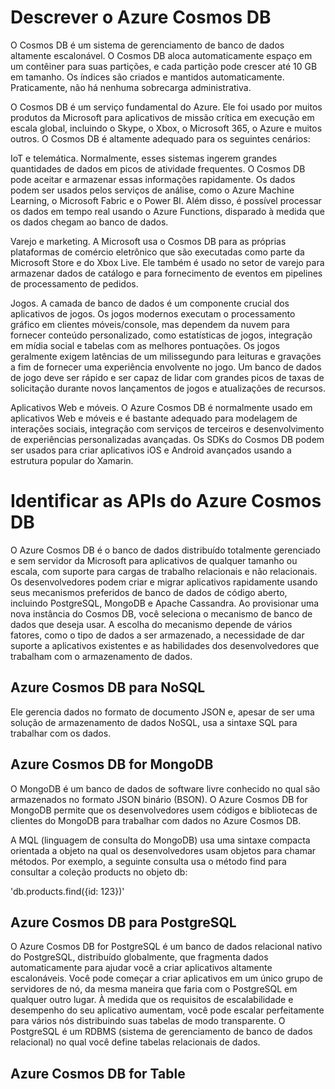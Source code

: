 # Descrever o Azure Cosmos DB

O Cosmos DB é um sistema de gerenciamento de banco de dados altamente escalonável. O Cosmos DB aloca automaticamente espaço em um contêiner para suas partições, e cada partição pode crescer até 10 GB em tamanho. Os índices são criados e mantidos automaticamente. Praticamente, não há nenhuma sobrecarga administrativa.

O Cosmos DB é um serviço fundamental do Azure. Ele foi usado por muitos produtos da Microsoft para aplicativos de missão crítica em execução em escala global, incluindo o Skype, o Xbox, o Microsoft 365, o Azure e muitos outros. O Cosmos DB é altamente adequado para os seguintes cenários:

IoT e telemática. Normalmente, esses sistemas ingerem grandes quantidades de dados em picos de atividade frequentes. O Cosmos DB pode aceitar e armazenar essas informações rapidamente. Os dados podem ser usados pelos serviços de análise, como o Azure Machine Learning, o Microsoft Fabric e o Power BI. Além disso, é possível processar os dados em tempo real usando o Azure Functions, disparado à medida que os dados chegam ao banco de dados.

Varejo e marketing. A Microsoft usa o Cosmos DB para as próprias plataformas de comércio eletrônico que são executadas como parte da Microsoft Store e do Xbox Live. Ele também é usado no setor de varejo para armazenar dados de catálogo e para fornecimento de eventos em pipelines de processamento de pedidos.

Jogos. A camada de banco de dados é um componente crucial dos aplicativos de jogos. Os jogos modernos executam o processamento gráfico em clientes móveis/console, mas dependem da nuvem para fornecer conteúdo personalizado, como estatísticas de jogos, integração em mídia social e tabelas com as melhores pontuações. Os jogos geralmente exigem latências de um milissegundo para leituras e gravações a fim de fornecer uma experiência envolvente no jogo. Um banco de dados de jogo deve ser rápido e ser capaz de lidar com grandes picos de taxas de solicitação durante novos lançamentos de jogos e atualizações de recursos.

Aplicativos Web e móveis. O Azure Cosmos DB é normalmente usado em aplicativos Web e móveis e é bastante adequado para modelagem de interações sociais, integração com serviços de terceiros e desenvolvimento de experiências personalizadas avançadas. Os SDKs do Cosmos DB podem ser usados para criar aplicativos iOS e Android avançados usando a estrutura popular do Xamarin.

# Identificar as APIs do Azure Cosmos DB
O Azure Cosmos DB é o banco de dados distribuído totalmente gerenciado e sem servidor da Microsoft para aplicativos de qualquer tamanho ou escala, com suporte para cargas de trabalho relacionais e não relacionais. Os desenvolvedores podem criar e migrar aplicativos rapidamente usando seus mecanismos preferidos de banco de dados de código aberto, incluindo PostgreSQL, MongoDB e Apache Cassandra. Ao provisionar uma nova instância do Cosmos DB, você seleciona o mecanismo de banco de dados que deseja usar. A escolha do mecanismo depende de vários fatores, como o tipo de dados a ser armazenado, a necessidade de dar suporte a aplicativos existentes e as habilidades dos desenvolvedores que trabalham com o armazenamento de dados.

## Azure Cosmos DB para NoSQL
Ele gerencia dados no formato de documento JSON e, apesar de ser uma solução de armazenamento de dados NoSQL, usa a sintaxe SQL para trabalhar com os dados.

## Azure Cosmos DB for MongoDB

O MongoDB é um banco de dados de software livre conhecido no qual são armazenados no formato JSON binário (BSON). O Azure Cosmos DB for MongoDB permite que os desenvolvedores usem códigos e bibliotecas de clientes do MongoDB para trabalhar com dados no Azure Cosmos DB.

A MQL (linguagem de consulta do MongoDB) usa uma sintaxe compacta orientada a objeto na qual os desenvolvedores usam objetos para chamar métodos. Por exemplo, a seguinte consulta usa o método find para consultar a coleção products no objeto db:

'db.products.find({id: 123})'

## Azure Cosmos DB para PostgreSQL

O Azure Cosmos DB for PostgreSQL é um banco de dados relacional nativo do PostgreSQL, distribuído globalmente, que fragmenta dados automaticamente para ajudar você a criar aplicativos altamente escalonáveis. Você pode começar a criar aplicativos em um único grupo de servidores de nó, da mesma maneira que faria com o PostgreSQL em qualquer outro lugar. À medida que os requisitos de escalabilidade e desempenho do seu aplicativo aumentam, você pode escalar perfeitamente para vários nós distribuindo suas tabelas de modo transparente. O PostgreSQL é um RDBMS (sistema de gerenciamento de banco de dados relacional) no qual você define tabelas relacionais de dados. 

## Azure Cosmos DB for Table


